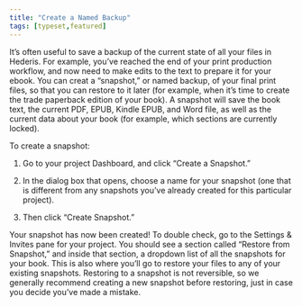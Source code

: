 ```yaml
---
title: "Create a Named Backup"
tags: [typeset,featured]
---
```

 
<html><body><section data-type="chapter" class="hsecchapter" data-hederis-type="hsecchapter" id="snapshots" data-pi-attrs="id:snapshots; data-tags: typeset,featured;" role="doc-chapter" data-tags="typeset,featured" data-author-name=" " data-book-title=" " title="Create a Named Backup"><p class="hblkp" data-hederis-type="hblkp" id="pHrvGXHlY">It&#8217;s often useful to save a backup of the current state of all your files in Hederis. For example, you&#8217;ve reached the end of your print production workflow, and now need to make edits to the text to prepare it for your ebook. You can creat a &#8220;snapshot,&#8221; or named backup, of your final print files, so that you can restore to it later (for example, when it&#8217;s time to create the trade paperback edition of your book). A snapshot will save the book text, the current PDF, EPUB, Kindle EPUB, and Word file, as well as the current data about your book (for example, which sections are currently locked). </p><p class="hblkp" data-hederis-type="hblkp" id="pEuWKatGV">To create a snapshot:</p><ol class="hwprnumlist" data-hederis-type="hwprnumlist" id="pPSzgfJ14"><li class="hblkoli" data-hederis-type="hblkoli" id="li9Ad3eMeH"><p class="hblkoli" data-hederis-type="hblklip" id="pB6QkyLU3">Go to your project Dashboard, and click &#8220;Create a Snapshot.&#8221;</p></li><li class="hblkoli" data-hederis-type="hblkoli" id="liNfUrtlsG"><p class="hblkoli" data-hederis-type="hblklip" id="pL16wHzjV">In the dialog box that opens, choose a name for your snapshot (one that is different from any snapshots you&#8217;ve already created for this particular project). </p></li><li class="hblkoli" data-hederis-type="hblkoli" id="li1GfEk4A4"><p class="hblkoli" data-hederis-type="hblklip" id="pMSMqV43n">Then click &#8220;Create Snapshot.&#8221;</p></li></ol><p class="hblkp" data-hederis-type="hblkp" id="prNKW4qSO">Your snapshot has now been created! To double check, go to the Settings &amp; Invites pane for your project. You should see a section called &#8220;Restore from Snapshot,&#8221; and inside that section, a dropdown list of all the snapshots for your book. This is also where you&#8217;ll go to restore your files to any of your existing snapshots. Restoring to a snapshot is not reversible, so we generally recommend creating a new snapshot before restoring, just in case you decide you&#8217;ve made a mistake.</p></section></body></html>
